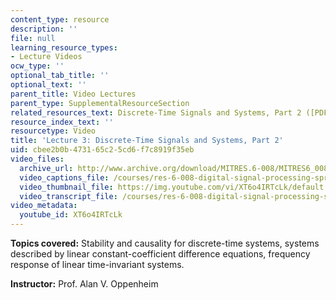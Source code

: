 ```yaml
---
content_type: resource
description: ''
file: null
learning_resource_types:
- Lecture Videos
ocw_type: ''
optional_tab_title: ''
optional_text: ''
parent_title: Video Lectures
parent_type: SupplementalResourceSection
related_resources_text: Discrete-Time Signals and Systems, Part 2 ([PDF](/courses/res-6-008-digital-signal-processing-spring-2011/resources/mitres_6_008s11_lec03-1))
resource_index_text: ''
resourcetype: Video
title: 'Lecture 3: Discrete-Time Signals and Systems, Part 2'
uid: cbee2b0b-4731-65c2-5cd6-f7c8919f35eb
video_files:
  archive_url: http://www.archive.org/download/MITRES.6-008/MITRES6_008_lec03_300k.mp4
  video_captions_file: /courses/res-6-008-digital-signal-processing-spring-2011/fcd3195d698c59a2add253789cdb0556_XT6o4IRTcLk.vtt
  video_thumbnail_file: https://img.youtube.com/vi/XT6o4IRTcLk/default.jpg
  video_transcript_file: /courses/res-6-008-digital-signal-processing-spring-2011/bf2938a32e74749cd551fc2906d3211a_XT6o4IRTcLk.pdf
video_metadata:
  youtube_id: XT6o4IRTcLk
---
```


**Topics covered:** Stability and causality for discrete-time systems, systems described by linear constant-coefficient difference equations, frequency response of linear time-invariant systems.

**Instructor:** Prof. Alan V. Oppenheim